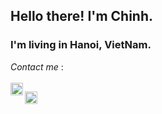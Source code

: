## Hello there! I'm Chinh. 
### I'm living in Hanoi, VietNam.


*Contact me* :
<br/>
<br/>
[<img align="left" src = "https://user-images.githubusercontent.com/86866053/145812461-55475f3c-7541-409f-9df9-fc41629615a8.png" witdh= "20px" height = "20px" >](https://www.instagram.com/tienchinh2211/)

[<img align="left" src = "https://user-images.githubusercontent.com/86866053/145813224-9da6e289-4ffc-4910-8cf9-dec37d16bded.png" witdh= "20px" height = "20px" >](https://github.com/chinhnt2211)





